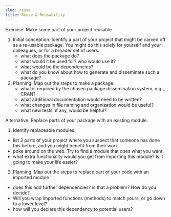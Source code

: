```yaml
---
slug: reuse
title: Reuse & Reusability
---
```


Exercise.  Make some part of your project reusable

1. Initial conception.  Identify a part of your project that might be carved off as a re-usable package.  You might do this solely for yourself and your colleagues, or for a broader set of users. 
   * what does the package do?  
   * what would it be used for?  who would use it?   
   * what would be the dependencies? 
   * what do you know about how to generate and disseminate such a package? 
2. Planning.  Map out the steps to make a package. 
   * what is required by the chosen package dissemination system, e.g., CRAN? 
   * what additional documentation would need to be written?
   * what changes in file naming and organization would be useful? 
   * what new tests, if any, would be helpful?

Alternative.  Replace parts of your package with an existing module.  

1.  Identify replaceable modules.  
   * list 3 parts of your project where you suspect that someone has done this before, and you might benefit from their work 
   * poke around on the web.  Try to find a module that does what you want. 
   * what extra functionality would you get from importing this module?  Is it going to make your life easier?  
2.  Planning.  Map out the steps to replace part of your code with an imported module
   * does this add further dependencies?  is that a problem?  How do you decide? 
   * Will you wrap imported functions (methods) to match yours, or go down to a lower level? 
   * how will you declare this dependency to potential users? 
 